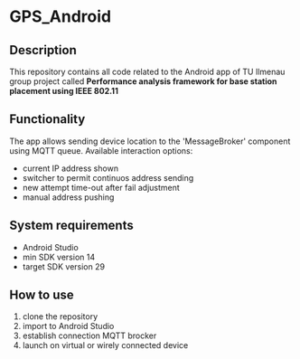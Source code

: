 # GPS_Android

## Description
This repository contains all code related to the Android app of TU Ilmenau group project called 
<b>Performance analysis framework for base station placement using IEEE 802.11</b>

## Functionality
The app allows sending device location to the 'MessageBroker' component using MQTT queue. Available interaction options:
- current IP address shown
- switcher to permit continuos address sending
- new attempt time-out after fail adjustment
- manual address pushing

## System requirements
- Android Studio
- min SDK version 14
- target SDK version 29

## How to use
1. clone the repository
2. import to Android Studio
3. establish connection MQTT brocker
4. launch on virtual or wirely connected device
